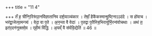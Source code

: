 +++
title = "11 4"

+++
तँ ह॒ त्रीन्गि॒रिरू॑पा॒नवि॑ज्ञातानिव दर्श॒याञ्च॑कार । तेषाँ॒ हैकै॑कस्मान्मु॒ष्टिनाऽऽद॑दे । स हो॑वाच ।  भर॑द्वा॒जेत्या॒मन्त्र्य॑ । वेदा॒ वा ए॒ते । अ॒न॒न्ता वै वेदाः॑ । ए॒तद्वा ए॒तैस्त्रि॒भिरायु॑र्भि॒रन्व॑वोचथाः । अथ॑ त॒ इत॑र॒दन॑नूक्तमे॒व । एही॒मं वि॑द्धि । अ॒यव्ँ वै स॑र्ववि॒द्येति॑ ॥ 46 ॥


